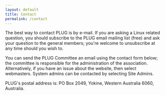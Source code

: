 ```yaml
---
layout: default
title: Contact
permalink: /contact
---
```


The best way to contact PLUG is by e-mail. If you are asking a Linux related question, you should subscribe to the PLUG email mailing list (free) and ask your question to the general members; you're welcome to unsubscribe at any time should you wish to.

You can send the PLUG Committee an email using the contact form below; the committee is responsible for the administration of the association. Alternatively, if you have an issue about the website, then select webmasters. System admins can be contacted by selecting Site Admins.

PLUG's postal address is: PO Box 2049, Yokine, Western Australia 6060, Australia.